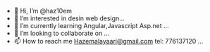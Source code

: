 - 👋 Hi, I’m @haz10em
- 👀 I’m interested in desin web design...
- 🌱 I’m currently learning Angular,Javascript Asp.net ...
- 💞️ I’m looking to collaborate on ...
- 📫 How to reach me Hazemalayaari@gmail.com  tel: 776137120 ...

<!---
haz10em/haz10em is a ✨ special ✨ repository because its `README.md` (this file) appears on your GitHub profile.
You can click the Preview link to take a look at your changes.
--->
